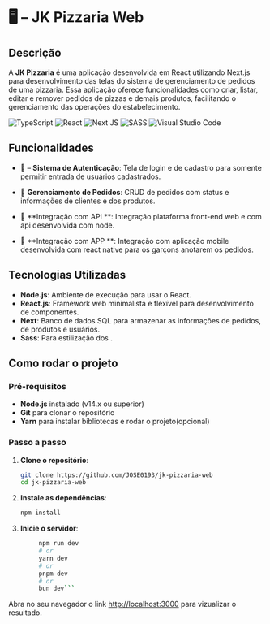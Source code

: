 # 🖥️ – JK Pizzaria Web
 
## Descrição
A **JK Pizzaria** é uma aplicação desenvolvida em React utilizando Next.js para desenvolvimento das telas do sistema de gerenciamento de pedidos de uma pizzaria. Essa aplicação oferece funcionalidades como criar, listar, editar e remover pedidos de pizzas e demais produtos, facilitando o gerenciamento das operações do estabelecimento.

![TypeScript](https://img.shields.io/badge/typescript-%23007ACC.svg?style=for-the-badge&logo=typescript&logoColor=white)
![React](https://img.shields.io/badge/react-%2320232a.svg?style=for-the-badge&logo=react&logoColor=%2361DAFB)
![Next JS](https://img.shields.io/badge/Next-black?style=for-the-badge&logo=next.js&logoColor=white)
![SASS](https://img.shields.io/badge/SASS-hotpink.svg?style=for-the-badge&logo=SASS&logoColor=white)
![Visual Studio Code](https://img.shields.io/badge/Visual%20Studio%20Code-0078d7.svg?style=for-the-badge&logo=visual-studio-code&logoColor=white)


## Funcionalidades

- 🔐 – **Sistema de Autenticação**: Tela de login e de cadastro para somente permitir entrada de usuários cadastrados.

- 🛒 **Gerenciamento de Pedidos**: CRUD de pedidos com status e informações de clientes e dos produtos.

- 🔗 **Integração com API **: Integração plataforma front-end web e com api desenvolvida com node.

- 📱 **Integração com APP **: Integração com aplicação mobile desenvolvida com react native para os garçons anotarem os pedidos.

## Tecnologias Utilizadas
- **Node.js**: Ambiente de execução para usar o React.
- **React.js**: Framework web minimalista e flexível para desenvolvimento de componentes.
- **Next**: Banco de dados SQL para armazenar as informações de pedidos, de produtos e usuários.
- **Sass**: Para estilização dos .

## Como rodar o projeto
### Pré-requisitos
- **Node.js** instalado (v14.x ou superior)
- **Git** para clonar o repositório
- **Yarn** para instalar bibliotecas e rodar o projeto(opcional)

### Passo a passo

1. **Clone o repositório**:
    ```bash
    git clone https://github.com/JOSE0193/jk-pizzaria-web
    cd jk-pizzaria-web
    ```

2. **Instale as dependências**:
    ```bash
    npm install
    ```

4. **Inicie o servidor**:
   ```bash
        npm run dev
        # or
        yarn dev
        # or
        pnpm dev
        # or
        bun dev```

Abra no seu navegador o link [http://localhost:3000](http://localhost:3000) para vizualizar o resultado.
